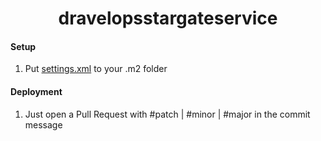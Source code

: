 <h1 align="center">dravelopsstargateservice</h1>

#### Setup
1. Put [settings.xml](https://github.com/blackforestsolutions/dravelopsdocumentation/tree/master/InstallationFiles) to your .m2 folder

#### Deployment
1. Just open a Pull Request with #patch | #minor | #major in the commit message